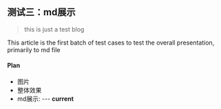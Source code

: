 <!--
2020-02-19 14:17:20
https://ae01.alicdn.com/kf/Hfdc2d94a4647408499cac0307c642dafi.png
测试
测试三：md展示
this is just a test blog
This article is the first batch of test cases to test the overall presentation, primarily to test the images
-->

## 测试三：md展示

> this is just a test blog

This article is the first batch of test cases to test the overall presentation, 
primarily to md file

#### Plan
* 图片
* 整体效果
* md展示: --- **current**